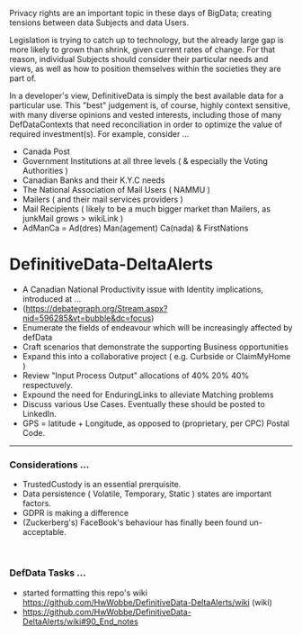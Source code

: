 Privacy rights are an important topic in these days of BigData; creating tensions between data Subjects and data Users.

Legislation is trying to catch up to technology, but the already large gap is more likely to grown than shrink, given current  rates of change.  For that reason, individual Subjects should consider their particular needs and views, as well as how to position themselves within the societies they are part of.

In a developer's view, DefinitiveData is simply the best available data for a particular use.  This "best" judgement is, of course, highly context sensitive, with many diverse opinions and vested interests, including those of many DefDataContexts that need reconciliation in order to optimize the value of required investment(s).  For example, consider ...

* Canada Post
* Government Institutions at all three levels ( & especially the Voting Authorities )
* Canadian Banks and their K.Y.C needs
* The National Association of Mail Users ( NAMMU )
* Mailers ( and their mail services providers )
* Mail Recipients ( likely to be a much bigger market than Mailers, as junkMail grows > wikiLink )
* AdManCa = Ad(dres) Man(agement) Ca(nada) & FirstNations

# DefinitiveData-DeltaAlerts

* A Canadian National Productivity issue with Identity implications, introduced at ...
* (https://debategraph.org/Stream.aspx?nid=596285&vt=bubble&dc=focus)
* Enumerate the fields of endeavour which will be increasingly affected by defData
* Craft scenarios that demonstrate the supporting Business opportunities
* Expand this into a collaborative project ( e.g. Curbside or ClaimMyHome )
* Review "Input Process Output" allocations of 40% 20% 40% respectuvely.
* Expound the need for EnduringLinks to alleviate Matching problems
* Discuss various Use Cases.  Eventually these should be posted to LinkedIn.
* GPS = latitude + Longitude, as opposed to (proprietary, per CPC) Postal Code.

<hr>

### Considerations ...

* TrustedCustody is an essential prerquisite.
* Data persistence ( Volatile, Temporary, Static ) states are important factors.
* GDPR is making a difference
* (Zuckerberg's) FaceBook's behaviour has finally been found un-acceptable.

<br>

### DefData Tasks ...

* started formatting this repo's wiki https://github.com/HwWobbe/DefinitiveData-DeltaAlerts/wiki (wiki)
* https://github.com/HwWobbe/DefinitiveData-DeltaAlerts/wiki#90_End_notes

